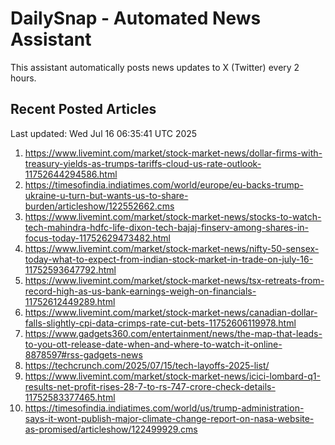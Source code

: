 # DailySnap - Automated News Assistant

This assistant automatically posts news updates to X (Twitter) every 2 hours.

## Recent Posted Articles

Last updated: Wed Jul 16 06:35:41 UTC 2025

1. https://www.livemint.com/market/stock-market-news/dollar-firms-with-treasury-yields-as-trumps-tariffs-cloud-us-rate-outlook-11752644294586.html
2. https://timesofindia.indiatimes.com/world/europe/eu-backs-trump-ukraine-u-turn-but-wants-us-to-share-burden/articleshow/122552662.cms
3. https://www.livemint.com/market/stock-market-news/stocks-to-watch-tech-mahindra-hdfc-life-dixon-tech-bajaj-finserv-among-shares-in-focus-today-11752629473482.html
4. https://www.livemint.com/market/stock-market-news/nifty-50-sensex-today-what-to-expect-from-indian-stock-market-in-trade-on-july-16-11752593647792.html
5. https://www.livemint.com/market/stock-market-news/tsx-retreats-from-record-high-as-us-bank-earnings-weigh-on-financials-11752612449289.html
6. https://www.livemint.com/market/stock-market-news/canadian-dollar-falls-slightly-cpi-data-crimps-rate-cut-bets-11752606119978.html
7. https://www.gadgets360.com/entertainment/news/the-map-that-leads-to-you-ott-release-date-when-and-where-to-watch-it-online-8878597#rss-gadgets-news
8. https://techcrunch.com/2025/07/15/tech-layoffs-2025-list/
9. https://www.livemint.com/market/stock-market-news/icici-lombard-q1-results-net-profit-rises-28-7-to-rs-747-crore-check-details-11752583377465.html
10. https://timesofindia.indiatimes.com/world/us/trump-administration-says-it-wont-publish-major-climate-change-report-on-nasa-website-as-promised/articleshow/122499929.cms
